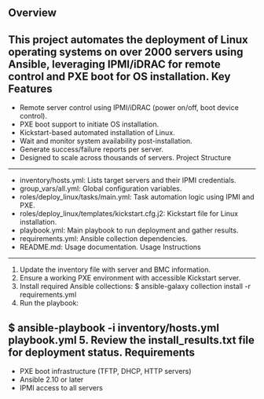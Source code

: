 
Overview
--------
This project automates the deployment of Linux operating systems on over 2000 servers using
Ansible, leveraging IPMI/iDRAC for remote control and PXE boot for OS installation.
Key Features
------------
- Remote server control using IPMI/iDRAC (power on/off, boot device control).
- PXE boot support to initiate OS installation.
- Kickstart-based automated installation of Linux.
- Wait and monitor system availability post-installation.
- Generate success/failure reports per server.
- Designed to scale across thousands of servers.
Project Structure
-----------------
- inventory/hosts.yml: Lists target servers and their IPMI credentials.
- group_vars/all.yml: Global configuration variables.
- roles/deploy_linux/tasks/main.yml: Task automation logic using IPMI and PXE.
- roles/deploy_linux/templates/kickstart.cfg.j2: Kickstart file for Linux installation.
- playbook.yml: Main playbook to run deployment and gather results.
- requirements.yml: Ansible collection dependencies.
- README.md: Usage documentation.
Usage Instructions
------------------
1. Update the inventory file with server and BMC information.
2. Ensure a working PXE environment with accessible Kickstart server.
3. Install required Ansible collections:
$ ansible-galaxy collection install -r requirements.yml
4. Run the playbook:

$ ansible-playbook -i inventory/hosts.yml playbook.yml
5. Review the install_results.txt file for deployment status.
Requirements
------------
- PXE boot infrastructure (TFTP, DHCP, HTTP servers)
- Ansible 2.10 or later
- IPMI access to all servers

